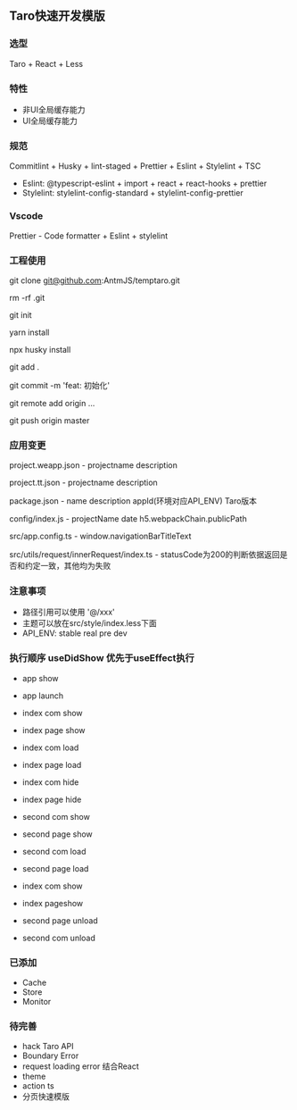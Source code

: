 ## Taro快速开发模版

### 选型

Taro + React + Less

### 特性

- 非UI全局缓存能力
- UI全局缓存能力

### 规范

Commitlint + Husky + lint-staged + Prettier + Eslint + Stylelint + TSC

- Eslint: @typescript-eslint + import + react + react-hooks + prettier
- Stylelint: stylelint-config-standard + stylelint-config-prettier

### Vscode

Prettier - Code formatter + Eslint + stylelint


### 工程使用

git clone git@github.com:AntmJS/temptaro.git

rm -rf .git

git init

yarn install

npx husky install

git add .

git commit -m 'feat: 初始化'

git remote add origin ...

git push origin master

### 应用变更

project.weapp.json - projectname description

project.tt.json - projectname description

package.json - name description appId(环境对应API_ENV) Taro版本

config/index.js - projectName date h5.webpackChain.publicPath

src/app.config.ts - window.navigationBarTitleText

src/utils/request/innerRequest/index.ts - statusCode为200的判断依据返回是否和约定一致，其他均为失败

### 注意事项

- 路径引用可以使用 '@/xxx'
- 主题可以放在src/style/index.less下面
- API_ENV: stable real pre dev

### 执行顺序 useDidShow 优先于useEffect执行

- app show
- app launch

- index com show
- index page show
- index com load
- index page load

- index com hide
- index page hide

- second com show
- second page show
- second com load
- second page load

- index com show
- index pageshow

- second page unload
- second com unload

### 已添加

- Cache
- Store
- Monitor

### 待完善

- hack Taro API
- Boundary Error
- request loading error 结合React
- theme
- action ts
- 分页快速模版